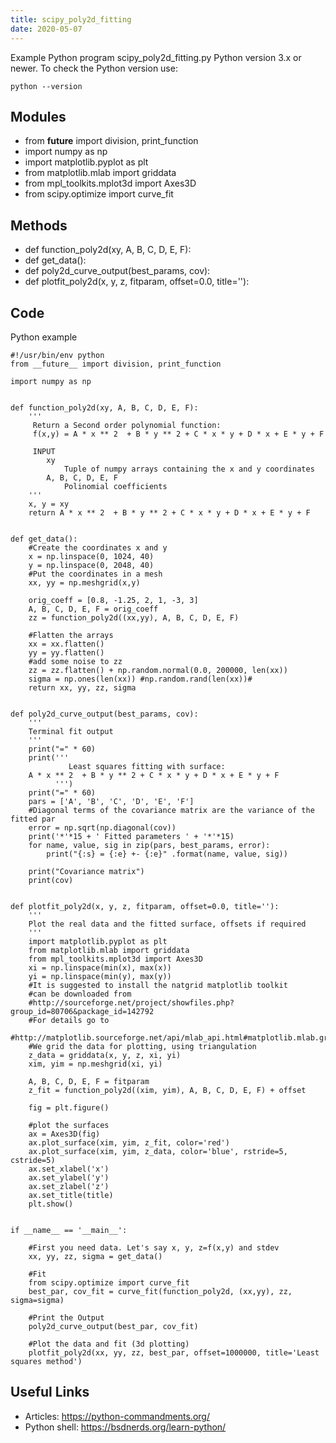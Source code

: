 ```yaml
---
title: scipy_poly2d_fitting
date: 2020-05-07
---
```

Example Python program scipy_poly2d_fitting.py
Python version 3.x or newer.
To check the Python version use:

    python --version

## Modules

* from __future__ import division, print_function
* import numpy as np
* import matplotlib.pyplot as plt
* from matplotlib.mlab import griddata
* from mpl_toolkits.mplot3d import Axes3D
* from scipy.optimize import curve_fit

## Methods

* def function_poly2d(xy, A, B, C, D, E, F):
* def get_data():
* def poly2d_curve_output(best_params, cov):
* def plotfit_poly2d(x, y, z, fitparam, offset=0.0, title=''):

## Code

Python example

    #!/usr/bin/env python
    from __future__ import division, print_function
    
    import numpy as np
    
    
    def function_poly2d(xy, A, B, C, D, E, F):
        '''
         Return a Second order polynomial function:
         f(x,y) = A * x ** 2  + B * y ** 2 + C * x * y + D * x + E * y + F
         
         INPUT
            xy
                Tuple of numpy arrays containing the x and y coordinates
            A, B, C, D, E, F
                Polinomial coefficients
        '''
        x, y = xy
        return A * x ** 2  + B * y ** 2 + C * x * y + D * x + E * y + F
        
    
    def get_data():
        #Create the coordinates x and y
        x = np.linspace(0, 1024, 40)
        y = np.linspace(0, 2048, 40)
        #Put the coordinates in a mesh
        xx, yy = np.meshgrid(x,y)  
                                                              
        orig_coeff = [0.8, -1.25, 2, 1, -3, 3]
        A, B, C, D, E, F = orig_coeff
        zz = function_poly2d((xx,yy), A, B, C, D, E, F) 
       
        #Flatten the arrays
        xx = xx.flatten()
        yy = yy.flatten()
        #add some noise to zz
        zz = zz.flatten() + np.random.normal(0.0, 200000, len(xx))
        sigma = np.ones(len(xx)) #np.random.rand(len(xx))#
        return xx, yy, zz, sigma
    
        
    def poly2d_curve_output(best_params, cov):
        '''
        Terminal fit output
        '''
        print("=" * 60)
        print('''
                 Least squares fitting with surface:
        A * x ** 2  + B * y ** 2 + C * x * y + D * x + E * y + F
              ''')
        print("=" * 60)
        pars = ['A', 'B', 'C', 'D', 'E', 'F']
        #Diagonal terms of the covariance matrix are the variance of the fitted par   
        error = np.sqrt(np.diagonal(cov))
        print('*'*15 + ' Fitted parameters ' + '*'*15)
        for name, value, sig in zip(pars, best_params, error):
            print("{:s} = {:e} +- {:e}" .format(name, value, sig))
            
        print("Covariance matrix")
        print(cov)
        
            
    def plotfit_poly2d(x, y, z, fitparam, offset=0.0, title=''):
        '''
        Plot the real data and the fitted surface, offsets if required
        '''
        import matplotlib.pyplot as plt
        from matplotlib.mlab import griddata
        from mpl_toolkits.mplot3d import Axes3D
        xi = np.linspace(min(x), max(x))
        yi = np.linspace(min(y), max(y))
        #It is suggested to install the natgrid matplotlib toolkit
        #can be downloaded from 
        #http://sourceforge.net/project/showfiles.php?group_id=80706&package_id=142792
        #For details go to    
        #http://matplotlib.sourceforge.net/api/mlab_api.html#matplotlib.mlab.griddata
        #We grid the data for plotting, using triangulation 
        z_data = griddata(x, y, z, xi, yi)
        xim, yim = np.meshgrid(xi, yi)
        
        A, B, C, D, E, F = fitparam
        z_fit = function_poly2d((xim, yim), A, B, C, D, E, F) + offset
       
        fig = plt.figure()
        
        #plot the surfaces
        ax = Axes3D(fig)
        ax.plot_surface(xim, yim, z_fit, color='red')   
        ax.plot_surface(xim, yim, z_data, color='blue', rstride=5, cstride=5) 
        ax.set_xlabel('x')
        ax.set_ylabel('y')
        ax.set_zlabel('z')
        ax.set_title(title)
        plt.show()  
    
    
    if __name__ == '__main__':
        
        #First you need data. Let's say x, y, z=f(x,y) and stdev
        xx, yy, zz, sigma = get_data()
        
        #Fit     
        from scipy.optimize import curve_fit
        best_par, cov_fit = curve_fit(function_poly2d, (xx,yy), zz, sigma=sigma)
        
        #Print the Output
        poly2d_curve_output(best_par, cov_fit)
        
        #Plot the data and fit (3d plotting)
        plotfit_poly2d(xx, yy, zz, best_par, offset=1000000, title='Least squares method')

## Useful Links

- Articles: https://python-commandments.org/
- Python shell: https://bsdnerds.org/learn-python/
